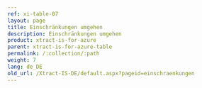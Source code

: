 ```yaml
---
ref: xi-table-07
layout: page
title: Einschränkungen umgehen
description: Einschränkungen umgehen
product: xtract-is-for-azure
parent: xtract-is-for-azure-table
permalink: /:collection/:path
weight: 7
lang: de_DE
old_url: /Xtract-IS-DE/default.aspx?pageid=einschraenkungen
---
```

